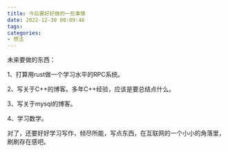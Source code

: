```yaml
---
title: 今后要好好做的一些事情
date: 2022-12-30 00:09:46
tags:
categories:
- 想法
---
```


未来要做的东西：

1、打算用rust做一个学习水平的RPC系统。

2、写关于C++的博客。多年C++经验，应该是要总结点什么。

3、写关于mysql的博客。

4、学习数学。

对了，还要好好学习写作，倾尽所能，写点东西，在互联网的一个小小的角落里，刷刷存在感吧。

